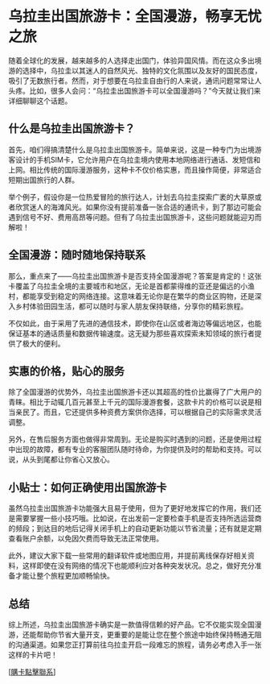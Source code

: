 # 乌拉圭出国旅游卡：全国漫游，畅享无忧之旅

随着全球化的发展，越来越多的人选择走出国门，体验异国风情。而在这众多出境游的选择中，乌拉圭以其迷人的自然风光、独特的文化氛围以及友好的国民态度，吸引了无数旅行者。然而，对于想要在乌拉圭自由行的人来说，通讯问题常常让人头疼。比如，很多人会问：“乌拉圭出国旅游卡可以全国漫游吗？”今天就让我们来详细聊聊这个话题。

## 什么是乌拉圭出国旅游卡？

首先，咱们得搞清楚什么是乌拉圭出国旅游卡。简单来说，这是一种专门为出境游客设计的手机SIM卡，它允许用户在乌拉圭境内使用本地网络进行通话、发短信和上网。相比传统的国际漫游服务，这种卡不仅价格实惠，而且操作简便，非常适合短期出国旅行的人群。

举个例子，假设你是一位热爱冒险的旅行达人，计划去乌拉圭探索广袤的大草原或者欣赏迷人的海滩风光。如果你没有提前准备一张合适的通讯卡，到了那边可能会遇到信号不好、费用高昂等问题。但有了乌拉圭出国旅游卡，这些问题就能迎刃而解啦！

## 全国漫游：随时随地保持联系

那么，重点来了——乌拉圭出国旅游卡是否支持全国漫游呢？答案是肯定的！这张卡覆盖了乌拉圭全境的主要城市和地区，无论是首都蒙得维的亚还是偏远的小渔村，都能享受到稳定的网络连接。这意味着无论你是在繁华的商业区购物，还是深入乡村体验田园生活，都可以随时与家人朋友保持联络，分享你的精彩旅程。

不仅如此，由于采用了先进的通信技术，即使你在山区或者海边等偏远地区，也能保证基本的通话质量和数据传输速度。这无疑为那些喜欢探索未知领域的旅行者提供了极大的便利。

## 实惠的价格，贴心的服务

除了全国漫游的优势外，乌拉圭出国旅游卡还以其超高的性价比赢得了广大用户的青睐。相比于动辄几百元甚至上千元的国际漫游套餐，这款卡片的价格可以说是相当亲民了。而且，它还提供多种资费方案供你选择，可以根据自己的实际需求灵活调整。

另外，在售后服务方面也做得非常周到。无论是购买时遇到的问题，还是使用过程中出现的故障，都有专业的客服团队随时待命，为你提供及时的帮助和支持。可以说，从头到尾都让你省心又放心。

## 小贴士：如何正确使用出国旅游卡

虽然乌拉圭出国旅游卡功能强大且易于使用，但为了更好地发挥它的作用，我们还是需要掌握一些小技巧哦。比如说，在出发前一定要检查手机是否支持所选运营商的频段；到达目的地后记得关闭手机上的自动更新功能以节省流量；还有就是定期查看账户余额，以免因欠费而导致无法正常使用。

此外，建议大家下载一些常用的翻译软件或地图应用，并提前离线保存好相关资料，这样即使在没有网络的情况下也能顺利应对各种突发状况。总之，做好充分准备才能让整个旅程更加顺畅愉快。

## 总结

综上所述，乌拉圭出国旅游卡确实是一款值得信赖的好产品。它不仅能实现全国漫游，还能帮助你节省大量开支，更重要的是能让您在整个旅途中始终保持畅通无阻的沟通渠道。如果您正打算前往乌拉圭开启一段难忘的旅程，请务必考虑入手一张这样的卡片吧！

[[購卡點擊聯系](https://t.me/s/SXDXQF)]